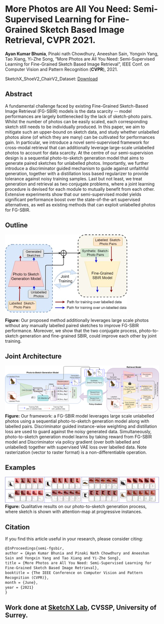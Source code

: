 # More Photos are All You Need: Semi-Supervised Learning for Fine-Grained Sketch Based Image Retrieval, CVPR 2021.
**Ayan Kumar Bhunia**, Pinaki nath Chowdhury, Aneeshan Sain, Yongxin Yang, Tao Xiang, Yi-Zhe Song, “More Photos are All You Need: Semi-Supervised Learning for Fine-Grained Sketch Based Image Retrieval”, IEEE Conf. on Computer Vision and Pattern Recognition (**CVPR**), 2021.

SketchX_ShoeV2_ChairV2_Dataset: [Download](https://drive.google.com/file/d/1frltfiEd9ymnODZFHYrbg741kfys1rq1/view?usp=sharing)

## Abstract
A fundamental challenge faced by existing Fine-Grained Sketch-Based Image Retrieval (FG-SBIR) models is the data scarcity -- model performances are largely bottlenecked by the lack of sketch-photo pairs. Whilst the number of photos can be easily scaled, each corresponding sketch still needs to be individually produced. In this paper, we aim to mitigate such an upper-bound on sketch data, and study whether unlabelled photos alone (of which they are many) can be cultivated for performances gain. In particular, we introduce a novel semi-supervised framework for cross-modal retrieval that can additionally leverage large-scale unlabelled photos to account for data scarcity. At the centre of our semi-supervision design is a sequential photo-to-sketch generation model that aims to generate paired sketches for unlabelled photos. Importantly, we further introduce a discriminator guided mechanism to guide against unfaithful generation, together with a distillation loss based regularizer to provide tolerance against noisy training samples. Last but not least, we treat generation and retrieval as two conjugate problems, where a joint learning procedure is devised for each module to mutually benefit from each other. Extensive experiments show that our semi-supervised model yields significant performance boost over the state-of-the-art supervised alternatives, as well as existing methods that can exploit unlabelled photos for FG-SBIR.  

## Outline
![Outline](./sample_images/outline.jpeg)

**Figure:** Our proposed method additionally leverages large scale photos without any manually labelled paired sketches to improve FG-SBIR performance. Moreover, we show that the two conjugate process, photo-to-sketch generation and fine-grained SBIR, could improve each other by joint training.

## Joint Architecture

![Framework](./sample_images/framework.png)
**Figure:** Our framework: a FG-SBIR model leverages large scale unlabelled photos using a sequential photo-to-sketch generation model along with labelled pairs. Discriminator guided instance-wise weighting and distillation loss are used to guard against the noisy generated data. Simultaneously, photo-to-sketch generation model learns by taking reward from FG-SBIR model and Discriminator via policy gradient (over both labelled and unlabelled) together with supervised VAE loss over labelled data. Note rasterization (vector to raster format) is a non-differentiable operation.


## Examples 
![Framework](./sample_images/example.jpg)
**Figure:** Qualitative results on our photo-to-sketch generation process, where sketch is shown with attention-map at progressive instances.


## Citation

If you find this article useful in your research, please consider citing:
```
@InProceedings{semi-fgsbir,
author = {Ayan Kumar Bhunia and Pinaki Nath Chowdhury and Aneeshan Sain and Yongxin Yang and Tao Xiang and Yi-Zhe Song},
title = {More Photos are All You Need: Semi-Supervised Learning for Fine-Grained Sketch Based Image Retrieval},
booktitle = {The IEEE Conference on Computer Vision and Pattern Recognition (CVPR)},
month = {June},
year = {2021}
}
```
## Work done at [SketchX Lab](http://sketchx.ai/), CVSSP, University of Surrey. 
